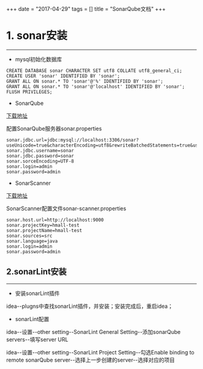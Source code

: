 +++
date = "2017-04-29"
tags = []
title = "SonarQube文档"
+++

# 1. sonar安装
___
* mysql初始化数据库

```
CREATE DATABASE sonar CHARACTER SET utf8 COLLATE utf8_general_ci; 
CREATE USER 'sonar' IDENTIFIED BY 'sonar';
GRANT ALL ON sonar.* TO 'sonar'@'%' IDENTIFIED BY 'sonar';
GRANT ALL ON sonar.* TO 'sonar'@'localhost' IDENTIFIED BY 'sonar';
FLUSH PRIVILEGES;
```
* SonarQube

[下载地址](https://sonarsource.bintray.com/Distribution/sonarqube/sonarqube-6.3.1.zip)

配置SonarQube服务器sonar.properties

```
sonar.jdbc.url=jdbc:mysql://localhost:3306/sonar?useUnicode=true&characterEncoding=utf8&rewriteBatchedStatements=true&useConfigs=maxPerformance
sonar.jdbc.username=sonar
sonar.jdbc.password=sonar
sonar.sorceEncoding=UTF-8
sonar.login=admin
sonar.password=admin
```
* SonarScanner

[下载地址](https://sonarsource.bintray.com/Distribution/sonar-scanner-cli/sonar-scanner-cli-3.0.1.733.zip)

SonarScanner配置文件sonar-scanner.properties

```
sonar.host.url=http://localhost:9000
sonar.projectKey=hmall-test
sonar.projectName=hmall-test
sonar.sources=src
sonar.language=java
sonar.login=admin
sonar.password=admin
```
## 2.sonarLint安装
___
* 安装sonarLint插件

idea--plugns中查找sonarLint插件，并安装；安装完成后，重启idea；

* sonarLint配置

idea--设置--other setting--SonarLint General Setting--添加sonarQube servers--填写server URL

idea--设置--other setting--SonarLint Project Setting--勾选Enable binding to remote sonarQube server--选择上一步创建的server--选择对应的项目
